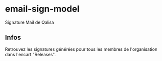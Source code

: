 # email-sign-model
Signature Mail de Qalisa

## Infos
Retrouvez les signatures générées pour tous les membres de l'organisation dans l'encart "Releases".
